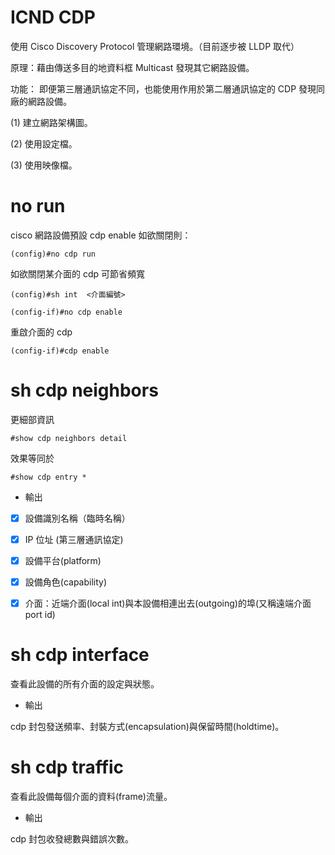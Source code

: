 # ICND CDP
使用 Cisco Discovery Protocol 管理網路環境。（目前逐步被 LLDP 取代）

原理：藉由傳送多目的地資料框 Multicast 發現其它網路設備。

功能：
即便第三層通訊協定不同，也能使用作用於第二層通訊協定的 CDP 發現同廠的網路設備。

(1) 建立網路架構圖。

(2) 使用設定檔。

(3) 使用映像檔。

# no run 

cisco 網路設備預設 cdp enable
如欲關閉則：

    (config)#no cdp run

如欲關閉某介面的 cdp 可節省頻寬

    (config)#sh int  <介面編號>

    (config-if)#no cdp enable 

重啟介面的 cdp 

    (config-if)#cdp enable

# sh cdp neighbors

更細部資訊

    #show cdp neighbors detail

效果等同於 

    #show cdp entry *
    
* 輸出

-[x] 設備識別名稱（臨時名稱）

-[x] IP 位址 (第三層通訊協定)

-[x] 設備平台(platform)

-[x] 設備角色(capability)

-[x] 介面：近端介面(local int)與本設備相連出去(outgoing)的埠(又稱遠端介面 port id)
    
# sh cdp interface

查看此設備的所有介面的設定與狀態。

* 輸出

cdp 封包發送頻率、封裝方式(encapsulation)與保留時間(holdtime)。


# sh cdp traffic

查看此設備每個介面的資料(frame)流量。

* 輸出

cdp 封包收發總數與錯誤次數。
